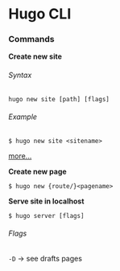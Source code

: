 # Hugo CLI


### Commands

**Create new site**
###### Syntax
`hugo new site [path] [flags]`

###### Example
```
$ hugo new site <sitename>
```
[more...](https://gohugo.io/commands/hugo_new_site/)  

**Create new page**
```
$ hugo new {route/}<pagename>
```

**Serve site in localhost**
```
$ hugo server [flags]
```
###### Flags
`-D` -> see drafts pages
